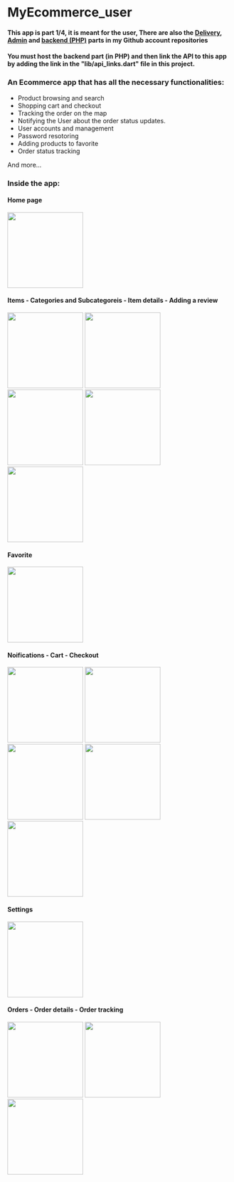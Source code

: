 # MyEcommerce_user

#### This app is part 1/4, it is meant for the user, There are also the [Delivery](https://github.com/MMN20/my-ecommerce-delivery-flutter-php), [Admin](https://github.com/MMN20/my-ecommerce-admin-flutter-php) and [backend (PHP)](https://github.com/MMN20/my-ecommerce-backend-php) parts in my Github account repositories 

#### You must host the backend part (in PHP) and then link the API to this app by adding the link in the "lib/api_links.dart" file in this project.



 ### An Ecommerce app that has all the necessary functionalities:

 - Product browsing and search
 - Shopping cart and checkout
 - Tracking the order on the map
 - Notifying the User about the order status updates.
 - User accounts and management
 - Password resotoring
 - Adding products to favorite
 - Order status tracking

 And more...

  ### Inside the app:

 #### Home page

<img src="https://github.com/MMN20/my-ecommerce-user-flutter-php/assets/89737500/8cc48bbb-839d-409b-bef0-a34deea79ca9" width="170" />
 
#### Items - Categories and Subcategoreis - Item details - Adding a review
<img src="https://github.com/MMN20/my-ecommerce-user-flutter-php/assets/89737500/ec5585a0-6c88-4c10-9f8d-3f3980b87ca3" width="170" />
<img src="https://github.com/MMN20/my-ecommerce-user-flutter-php/assets/89737500/575cc14c-4347-46e2-bf10-3b6181fe97d1" width="170" />
<img src="https://github.com/MMN20/my-ecommerce-user-flutter-php/assets/89737500/8186121a-f451-47fb-bbc7-120dfc278399" width="170" />
<img src="https://github.com/MMN20/my-ecommerce-user-flutter-php/assets/89737500/26ad9fe3-f2ed-469d-b075-2aca12c6a99b" width="170" />
<img src="https://github.com/MMN20/my-ecommerce-user-flutter-php/assets/89737500/df0cdf33-cd60-4b89-9d09-795fd41c8051" width="170" />

#### Favorite
<img src="https://github.com/MMN20/my-ecommerce-user-flutter-php/assets/89737500/7cd25eb8-9cec-431e-a916-836155b68124" width="170" />


#### Noifications - Cart - Checkout
<img src="https://github.com/MMN20/my-ecommerce-user-flutter-php/assets/89737500/028abd85-15a7-4c18-b64d-12125907af91" width="170" />
<img src="https://github.com/MMN20/my-ecommerce-user-flutter-php/assets/89737500/c9cf3ca3-496f-42e9-a8be-8087a8202282" width="170" />
<img src="https://github.com/MMN20/my-ecommerce-user-flutter-php/assets/89737500/d3edfadd-9c5c-48b6-9708-dff001bf1218" width="170" />
<img src="https://github.com/MMN20/my-ecommerce-user-flutter-php/assets/89737500/4299fd2d-93db-4c9e-a7b3-8693544a1a50" width="170" />
<img src="https://github.com/MMN20/my-ecommerce-user-flutter-php/assets/89737500/4566003e-9aaa-430a-ba84-297af779c41f" width="170" />

#### Settings
<img src="https://github.com/MMN20/my-ecommerce-user-flutter-php/assets/89737500/22c8a2c7-9a3e-49ef-82fe-0ae3a4fcd5da" width="170" />

#### Orders - Order details - Order tracking
<img src="https://github.com/MMN20/my-ecommerce-user-flutter-php/assets/89737500/cb200684-0e98-46b7-8dbf-a21711f7df1a" width="170" />
<img src="https://github.com/MMN20/my-ecommerce-user-flutter-php/assets/89737500/0df4d317-053f-4330-9a86-380a625f66b9" width="170" />
<img src="https://github.com/MMN20/my-ecommerce-user-flutter-php/assets/89737500/f0d609b4-401c-4cc2-9725-dd0139e48408" width="170" />

